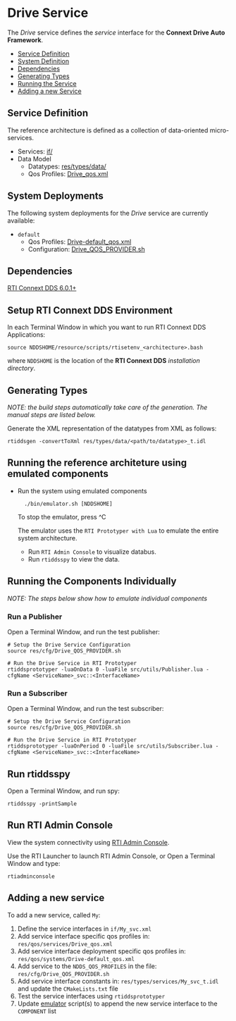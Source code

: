 # Drive Service

The *Drive* service defines the *service* interface for the **Connext Drive
Auto Framework**.

- [Service Definition](#service-definition)
- [System Definition](#system-definition)
- [Dependencies](#dependencies)
- [Generating Types](#generating-types)
- [Running the Service](#running-the-service)
- [Adding a new Service](#adding-a-new-service)

## Service Definition

The reference architecture is defined as a collection
of data-oriented micro-services.

- Services: [if/](../if/)
- Data Model
  - Datatypes: [res/types/data/](../res/types/data)
  - Qos Profiles: [Drive_qos.xml](../res/qos/services/Drive_qos.xml)


## System Deployments

The following system deployments for the *Drive* service are currently available:

  - `default` 
    - Qos Profiles: [Drive-default_qos.xml](../res/qos/systems/Drive-default_qos.xml)
    - Configuration: [Drive_QOS_PROVIDER.sh](../res/cfg/Drive_QOS_PROVIDER.sh)


## Dependencies 

[RTI Connext DDS 6.0.1+](https://community.rti.com/documentation)


## Setup RTI Connext DDS Environment

In each Terminal Window in which you want to run RTI Connext DDS Applications:

    source NDDSHOME/resource/scripts/rtisetenv_<architecture>.bash

where `NDDSHOME` is the location of the **RTI Connext DDS** *installation directory*.

## Generating Types

*NOTE: the build steps automatically take care of the generation. The manual steps are
listed below.*

Generate the XML representation of the datatypes from XML as follows:

    rtiddsgen -convertToXml res/types/data/<path/to/datatype>_t.idl

 

## Running the reference architeture using emulated components

- Run the system using emulated components

        ./bin/emulator.sh [NDDSHOME]

  To stop the emulator, press ^C

  The emulator uses the `RTI Prototyper with Lua` to emulate the entire system architecture.
  - Run `RTI Admin Console` to visualize databus.
  - Run `rtiddsspy` to view the data.


## Running the Components Individually 

*NOTE: The steps below show how to emulate individual components*

### Run a Publisher

Open a Terminal Window, and run the test publisher:

    # Setup the Drive Service Configuration
    source res/cfg/Drive_QOS_PROVIDER.sh

    # Run the Drive Service in RTI Prototyper
    rtiddsprototyper -luaOnData 0 -luaFile src/utils/Publisher.lua -cfgName <ServiceName>_svc::<InterfaceName>


### Run a Subscriber

Open a Terminal Window, and run the test subscriber:

    # Setup the Drive Service Configuration
    source res/cfg/Drive_QOS_PROVIDER.sh

    # Run the Drive Service in RTI Prototyper
    rtiddsprototyper -luaOnPeriod 0 -luaFile src/utils/Subscriber.lua -cfgName <ServiceName>_svc::<InterfaceName>


## Run rtiddsspy

Open a Terminal Window, and run spy:

    rtiddsspy -printSample

 

## Run RTI Admin Console

View the system connectivity using 
[RTI Admin Console](https://www.rti.com/gettingstarted/adminconsole).

Use the RTI Launcher to launch RTI Admin Console, or 
Open a Terminal Window and type:

    rtiadminconsole


## Adding a new service

To add a new service, called `My`:

1. Define the service interfaces in `if/My_svc.xml`
2. Add service interface specific qos profiles in: `res/qos/services/Drive_qos.xml`
3. Add service interface deployment specific qos profiles in: `res/qos/systems/Drive-default_qos.xml`
4. Add service to the `NDDS_QOS_PROFILES` in the file: `res/cfg/Drive_QOS_PROVIDER.sh`
5. Add service interface constants in: `res/types/services/My_svc_t.idl` and update the `CMakeLists.txt` file
6. Test the service interfaces using `rtiddsprototyper`
7. Update [emulator](../bin/emulator.sh) script(s) to append the new service interface to the `COMPONENT` list
